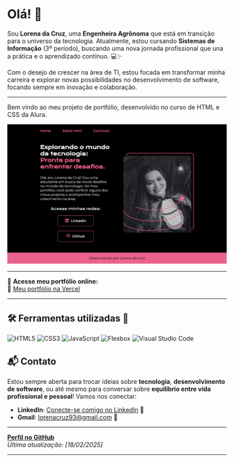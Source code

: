# Olá! 👋

Sou **Lorena da Cruz**, uma **Engenheira Agrônoma** que está em transição para o universo da tecnologia. Atualmente, estou cursando **Sistemas de Informação** (3º período), buscando uma nova jornada profissional que una a prática e o aprendizado contínuo. 💻✨

Com o desejo de crescer na área de TI, estou focada em transformar minha carreira e explorar novas possibilidades no desenvolvimento de software, focando sempre em inovação e colaboração.

---

Bem vindo ao meu projeto de portfólio, desenvolvido no curso de HTML e CSS da Alura.

![Meu Projeto](./assets/meuprojeto.png)

---

🚀 **Acesse meu portfólio online:**  
🔗 [Meu portfólio na Vercel](https://seu-portfolio.vercel.app)

---

## 🛠️ Ferramentas utilizadas 🚧

![HTML5](https://img.shields.io/badge/HTML5-E34F26?style=for-the-badge&logo=html5&logoColor=white)
![CSS3](https://img.shields.io/badge/CSS3-1572B6?style=for-the-badge&logo=css3&logoColor=white)
![JavaScript](https://img.shields.io/badge/JavaScript-F7DF1E?style=for-the-badge&logo=javascript&logoColor=black)
![Flexbox](https://img.shields.io/badge/Flexbox-FF7139?style=for-the-badge&logo=css3&logoColor=white)
![Visual Studio Code](https://img.shields.io/badge/-visual%20studio%20code-007ACC?style=for-the-badge&logo=visualStudioCode&labelColor=0D1117)


## 📬 Contato

Estou sempre aberta para trocar ideias sobre **tecnologia**, **desenvolvimento de software**, ou até mesmo para conversar sobre **equilíbrio entre vida profissional e pessoal**! Vamos nos conectar:

- **LinkedIn**: [Conecte-se comigo no LinkedIn](https://www.linkedin.com/in/alorenadacruz/) 💼
- **Gmail**: [lorenacruz93@gmail.com](mailto:lorenacruz93@gmail.com) 📧

---

**[Perfil no GitHub](https://github.com/lorenadacruz)**  
*Última atualização: [18/02/2025]*

---
